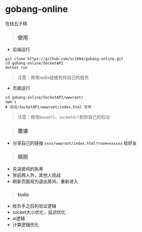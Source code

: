 # gobang-online
在线五子棋

>### 使用
- 后端运行
```
git clone https://github.com/sc1994/gobang-online.git
cd gobang-online/SocketAPI
dotnet run 
```
> 注意：修改redis链接到你自己的服务
- 页面运行
```
cd gobang-online/SocketAPI/wwwroot/
npm i 
# 访问/SocketAPI/wwwroot/index.html 文件
```
> 注意：修改`baseUrl`、`socketUrl`到你自己的后台

>### 邀请
- 分享自己的链接 `xxxx/wwwroot/index.html?room=xxxxxx` 给好友

>### 规则
- 先进房间的执黑
- 除前两人外，其他人观战
- 刷新页面视为退出房间，重新进入

>### todo
- 胜负手之后的验证逻辑
- socket大小优化，延迟优化
- ai逻辑
- 计算逻辑优化

